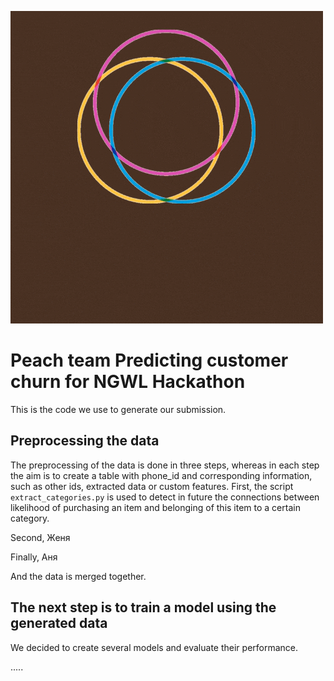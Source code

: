![Alt Text](https://github.com/petrokvitka/ngwl_predict_customer_churn/blob/main/peach_team_logo.gif)

# Peach team Predicting customer churn for NGWL Hackathon

This is the code we use to generate our submission.

## Preprocessing the data

The preprocessing of the data is done in three steps, whereas in each step the aim is to create a table with phone_id and corresponding information, such as other ids, extracted data or custom features.
First, the script ``extract_categories.py`` is used to detect in future the connections between likelihood of purchasing an item and belonging of this item to a certain category.

Second, Женя

Finally, Аня

And the data is merged together.

## The next step is to train a model using the generated data

We decided to create several models and evaluate their performance.

.....
